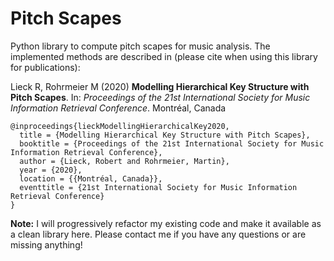 # Pitch Scapes
Python library to compute pitch scapes for music analysis. The implemented methods are described in (please cite when using this library for publications):

Lieck R, Rohrmeier M (2020) **Modelling Hierarchical Key Structure with Pitch Scapes**. In: *Proceedings of the 21st International Society for Music Information Retrieval Conference*. Montréal, Canada
```
@inproceedings{lieckModellingHierarchicalKey2020,
  title = {Modelling Hierarchical Key Structure with Pitch Scapes},
  booktitle = {Proceedings of the 21st International Society for Music Information Retrieval Conference},
  author = {Lieck, Robert and Rohrmeier, Martin},
  year = {2020},
  location = {{Montréal, Canada}},
  eventtitle = {21st International Society for Music Information Retrieval Conference}
}
```

**Note:** I will progressively refactor my existing code and make it available as a clean library here. Please contact me if you have any questions or are missing anything!
